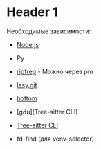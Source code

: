 # Header 1

Необходимые зависимости:
- [Node.js](https://nodejs.org/en/download/package-manager)

- Py

- [ripfrep](https://github.com/BurntSushi/ripgrep) - Можно через pm

- [lasy.git](https://github.com/jesseduffield/lazygit)

- [bottom](https://github.com/ClementTsang/bottom?tab=readme-ov-file)

- [gdu](Tree-sitter CLI)

- [Tree-sitter CLI](https://github.com/tree-sitter/tree-sitter/blob/master/cli/README.md)

- fd-find (для venv-selector)
